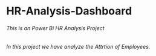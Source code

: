 # HR-Analysis-Dashboard
###### This is an Power Bi HR Analysis Project
###### In this project we have analyze the Attrtion of Employees.


